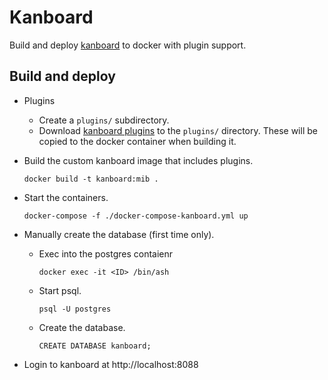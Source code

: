 # Kanboard

Build and deploy [kanboard](https://kanboard.org/) to docker
with plugin support.

## Build and deploy

- Plugins
  - Create a `plugins/` subdirectory.
  - Download [kanboard plugins](https://kanboard.org/plugins.html)
    to the `plugins/` directory. These will be copied to the docker
    container when building it.

- Build the custom kanboard image that includes plugins.
  ```
  docker build -t kanboard:mib .
  ```

- Start the containers.
  ```
  docker-compose -f ./docker-compose-kanboard.yml up
  ```

- Manually create the database (first time only).
  - Exec into the postgres contaienr
    ```
    docker exec -it <ID> /bin/ash
    ```
  - Start psql.
    ```
    psql -U postgres
    ```
  - Create the database.
    ```
    CREATE DATABASE kanboard;
    ```

- Login to kanboard at http://localhost:8088


